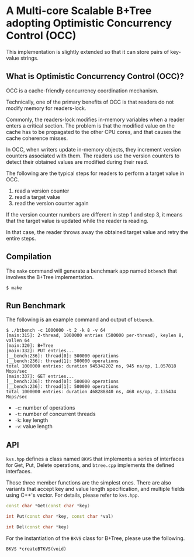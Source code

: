 # A Multi-core Scalable B+Tree adopting Optimistic Concurrency Control (OCC)

This implementation is slightly extended so that it can store pairs of key-value strings.

## What is Optimistic Concurrency Control (OCC)?

OCC is a cache-friendly concurrency coordination mechanism.

Technically, one of the primary benefits of OCC is that readers do not modify memory for readers-lock.

Commonly, the readers-lock modifies in-memory variables when a reader enters a critical section.
The problem is that the modified value on the cache has to be propagated to the other CPU cores, and that causes the cache coherence misses.

In OCC, when writers update in-memory objects, they increment version counters associated with them. The readers use the version counters to detect their obtained values are modified during their read.

The following are the typical steps for readers to perform a target value in OCC.

1. read a version counter
2. read a target value
3. read the version counter again

If the version counter numbers are different in step 1 and step 3,
it means that the target value is updated while the reader is reading.

In that case, the reader throws away the obtained target value and retry the entire steps.

## Compilation

The ```make``` command will generate a benchmark app named ```btbench``` that involves the B+Tree implementation.

```
$ make
```

## Run Benchmark

The following is an example command and output of ```btbench```.

```
$ ./btbench -c 1000000 -t 2 -k 8 -v 64
[main:315]: 2-thread, 1000000 entries (500000 per-thread), keylen 8, vallen 64
[main:320]: B+Tree
[main:332]: PUT entries...
[__bench:236]: thread[0]: 500000 operations
[__bench:236]: thread[1]: 500000 operations
total 1000000 entries: duration 945342202 ns, 945 ns/op, 1.057818 Mops/sec
[main:337]: GET entries...
[__bench:236]: thread[0]: 500000 operations
[__bench:236]: thread[1]: 500000 operations
total 1000000 entries: duration 468288840 ns, 468 ns/op, 2.135434 Mops/sec
```

- ```-c```: number of operations
- ```-t```: number of concurrent threads
- ```-k```: key length
- ```-v```: value length

## API

```kvs.hpp``` defines a class named ```BKVS``` that implements a series of interfaces for Get, Put, Delete operations, and ```btree.cpp``` implements the defined interfaces.

Those three member functions are the simplest ones. There are also variants that accept key and value length specification, and multiple fields using C++'s vector. For details, please refer to ```kvs.hpp```.

```c++
const char *Get(const char *key)
```

```c++
int Put(const char *key, const char *val)
```

```c++
int Del(const char *key)
```

For the instantiation of the ```BKVS``` class for B+Tree, please use the following.

```
BKVS *createBTKVS(void)
```
